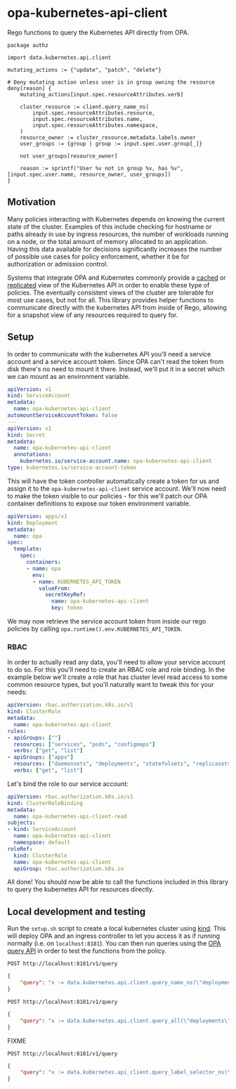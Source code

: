 # opa-kubernetes-api-client

Rego functions to query the Kubernetes API directly from OPA.

```rego
package authz

import data.kubernetes.api.client

mutating_actions := {"update", "patch", "delete"}

# Deny mutating action unless user is in group owning the resource
deny[reason] {
    mutating_actions[input.spec.resourceAttributes.verb]

    cluster_resource := client.query_name_ns(
        input.spec.resourceAttributes.resource,
        input.spec.resourceAttributes.name,
        input.spec.resourceAttributes.namespace,
    )
    resource_owner := cluster_resource.metadata.labels.owner
    user_groups := {group | group := input.spec.user.group[_]}

    not user_groups[resource_owner]

    reason := sprintf("User %v not in group %v, has %v", [input.spec.user.name, resource_owner, user_groups])
}
```

## Motivation

Many policies interacting with Kubernetes depends on knowing the current state of the cluster. Examples of this include checking for hostname or paths already in use by ingress resources, the number of workloads running on a node, or the total amount of memory allocated to an application. Having this data available for decisions significantly increases the number of possible use cases for policy enforcement, whether it be for authorization or admission control.

Systems that integrate OPA and Kubernetes commonly provide a [cached](https://github.com/open-policy-agent/kube-mgmt#caching) or [replicated](https://github.com/open-policy-agent/gatekeeper#replicating-data) view of the Kubernetes API in order to enable these type of policies. The eventually consistent views of the cluster are tolerable for most use cases, but not for all. This library provides helper functions to communicate directly with the kubernetes API from inside of Rego, allowing for a snapshot view of any resources required to query for.

## Setup

In order to communicate with the kubernetes API you'll need a service account and a service account token. Since OPA can't read the token from disk there's no need to mount it there. Instead, we'll put it in a secret which we can mount as an environment variable.

```yaml
apiVersion: v1
kind: ServiceAccount
metadata:
  name: opa-kubernetes-api-client
automountServiceAccountToken: false
---
apiVersion: v1
kind: Secret
metadata:
  name: opa-kubernetes-api-client
  annotations:
    kubernetes.io/service-account.name: opa-kubernetes-api-client
type: kubernetes.io/service-account-token
```

This will have the token controller automatically create a token for us and assign it to the `opa-kubernetes-api-client` service account. We'll now need to make the token visible to our policies - for this we'll patch our OPA container definitions to expose our token environment variable.

```yaml
apiVersion: apps/v1
kind: Deployment
metadata:
  name: opa
spec:
  template:
    spec:
      containers:
      - name: opa
        env:
        - name: KUBERNETES_API_TOKEN
          valueFrom:
            secretKeyRef:
              name: opa-kubernetes-api-client
              key: token
```

We may now retrieve the service account token from inside our rego policies by calling `opa.runtime().env.KUBERNETES_API_TOKEN`.

### RBAC

In order to actually read any data, you'll need to allow your service account to do so. For this you'll need to create an RBAC role and role binding. In the example below we'll create a role that has cluster level read access to some common resource types, but you'll naturally want to tweak this for your needs:

```yaml
apiVersion: rbac.authorization.k8s.io/v1
kind: ClusterRole
metadata:
  name: opa-kubernetes-api-client
rules:
- apiGroups: [""]
  resources: ["services", "pods", "configmaps"]
  verbs: ["get", "list"]
- apiGroups: ["apps"]
  resources: ["daemonsets", "deployments", "statefulsets", "replicasets"]
  verbs: ["get", "list"]
```

Let's bind the role to our service account:

```yaml
apiVersion: rbac.authorization.k8s.io/v1
kind: ClusterRoleBinding
metadata:
  name: opa-kubernetes-api-client-read
subjects:
- kind: ServiceAccount
  name: opa-kubernetes-api-client
  namespace: default
roleRef:
  kind: ClusterRole
  name: opa-kubernetes-api-client
  apiGroup: rbac.authorization.k8s.io
```

All done! You should now be able to call the functions included in this library to query the kubernetes API for resources directly.

## Local development and testing

Run the `setup.sh` script to create a local kubernetes cluster using [kind](https://kind.sigs.k8s.io/). This will deploy OPA and an ingress controller to let you access it as if running normally (i.e. on `localhost:8181`). You can then run queries using the [OPA query API](https://www.openpolicyagent.org/docs/latest/rest-api/#query-api) in order to test the functions from the policy.

`POST http://localhost:8181/v1/query`
```json
{
    "query": "x := data.kubernetes.api.client.query_name_ns(\"deployments\",\"opa-kubernetes-api-client\", \"default\").body"
}
```

`POST http://localhost:8181/v1/query`
```json
{
    "query": "x := data.kubernetes.api.client.query_all(\"deployments\").body"
}
```

FIXME

`POST http://localhost:8181/v1/query`
```json
{
    "query": "x := data.kubernetes.api_client.query_label_selector_ns(\"deployments\", {\"app\":\"opa-kubernetes-client\"}, \"default\")"
}
```
